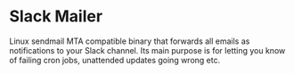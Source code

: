 # Slack Mailer
Linux sendmail MTA compatible binary that forwards all emails as notifications to your Slack channel.
Its main purpose is for letting you know of failing cron jobs, unattended updates going wrong etc.
